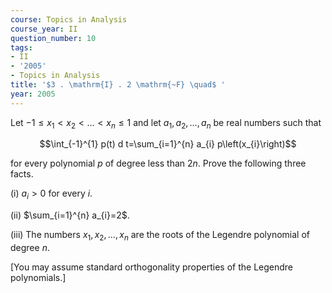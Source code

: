 ```yaml
---
course: Topics in Analysis
course_year: II
question_number: 10
tags:
- II
- '2005'
- Topics in Analysis
title: '$3 . \mathrm{I} . 2 \mathrm{~F} \quad$ '
year: 2005
---
```



Let $-1 \leqslant x_{1}<x_{2}<\ldots<x_{n} \leqslant 1$ and let $a_{1}, a_{2}, \ldots, a_{n}$ be real numbers such that

$$\int_{-1}^{1} p(t) d t=\sum_{i=1}^{n} a_{i} p\left(x_{i}\right)$$

for every polynomial $p$ of degree less than $2 n$. Prove the following three facts.

(i) $a_{i}>0$ for every $i$.

(ii) $\sum_{i=1}^{n} a_{i}=2$.

(iii) The numbers $x_{1}, x_{2}, \ldots, x_{n}$ are the roots of the Legendre polynomial of degree $n$.

[You may assume standard orthogonality properties of the Legendre polynomials.]